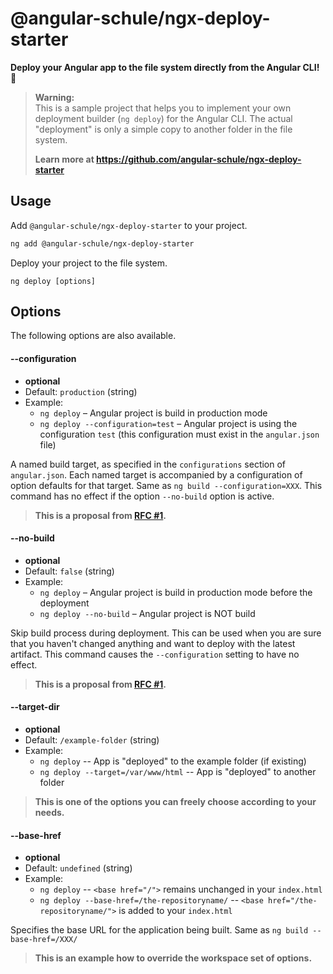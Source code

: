 # @angular-schule/ngx-deploy-starter

**Deploy your Angular app to the file system directly from the Angular CLI! 🚀**

> **Warning:**  
> This is a sample project that helps you to implement your own deployment builder (`ng deploy`) for the Angular CLI.
> The actual "deployment" is only a simple copy to another folder in the file system.
>
> **Learn more at
> https://github.com/angular-schule/ngx-deploy-starter**

## Usage

Add `@angular-schule/ngx-deploy-starter` to your project.

```bash
ng add @angular-schule/ngx-deploy-starter
```

Deploy your project to the file system.

```
ng deploy [options]
```

## Options

The following options are also available.

#### --configuration

- **optional**
- Default: `production` (string)
- Example:
  - `ng deploy` – Angular project is build in production mode
  - `ng deploy --configuration=test` – Angular project is using the configuration `test` (this configuration must exist in the `angular.json` file)

A named build target, as specified in the `configurations` section of `angular.json`.
Each named target is accompanied by a configuration of option defaults for that target.
Same as `ng build --configuration=XXX`.
This command has no effect if the option `--no-build` option is active.

> **This is a proposal from [RFC #1](https://github.com/angular-schule/ngx-deploy-starter/issues/1).**

#### --no-build

- **optional**
- Default: `false` (string)
- Example:
  - `ng deploy` – Angular project is build in production mode before the deployment
  - `ng deploy --no-build` – Angular project is NOT build

Skip build process during deployment.
This can be used when you are sure that you haven't changed anything and want to deploy with the latest artifact.
This command causes the `--configuration` setting to have no effect.

> **This is a proposal from [RFC #1](https://github.com/angular-schule/ngx-deploy-starter/issues/1).**

#### --target-dir

- **optional**
- Default: `/example-folder` (string)
- Example:
  - `ng deploy` -- App is "deployed" to the example folder (if existing)
  - `ng deploy --target=/var/www/html` -- App is "deployed" to another folder

> **This is one of the options you can freely choose according to your needs.**

#### --base-href <a name="base-href"></a>

- **optional**
- Default: `undefined` (string)
- Example:
  - `ng deploy` -- `<base href="/">` remains unchanged in your `index.html`
  - `ng deploy --base-href=/the-repositoryname/` -- `<base href="/the-repositoryname/">` is added to your `index.html`

Specifies the base URL for the application being built.
Same as `ng build --base-href=/XXX/`

> **This is an example how to override the workspace set of options.**
